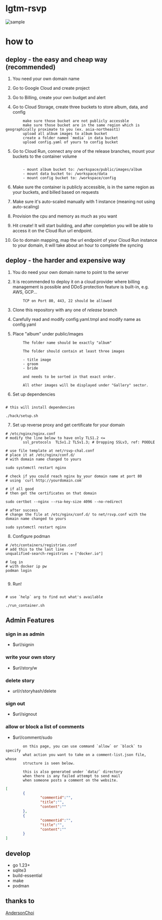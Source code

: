 # lgtm-rsvp

![sample](sample.gif)

# how to

## deploy - the easy and cheap way (recommended)

1. You need your own domain name

2. Go to Google Cloud and create project

3. Go to Billing, create your own budget and alert

4. Go to Cloud Storage, create three buckets to store album, data, and config

```shell
        make sure those bucket are not publicly accessble
        make sure those bucket are in the same region which is geographically proximate to you (ex. asia-northeast1)
        upload all album images to album bucket
        create a folder named `media` in data bucket
        upload config.yaml of yours to config bucket

```

5. Go to Cloud Run, connect any one of the release branches, mount your buckets to the container volume

```shell

        - mount album bucket to: /workspace/public/images/album
        - mount data bucket to: /workspace/data
        - mount config bucket to: /workspace/config

```

6. Make sure the container is publicly accessible, is in the same region as your buckets, and billed based on requests

7. Make sure it's auto-scaled manually with 1 instance (meaning not using auto-scaling)

8. Provision the cpu and memory as much as you want

9. Hit create! It will start building, and after completion you will be able to access it on the Cloud Run url endpoint.

10. Go to domain mapping, map the url endpoint of your Cloud Run instance to your domain, it will take about an hour to complete the syncing


## deploy - the harder and expensive way


1. You do need your own domain name to point to the server

2. It is recommended to deploy it on a cloud provider where billing management is possible and DDoS protection feature is built-in, e.g. AWS, GCP...

```shell
        TCP on Port 80, 443, 22 should be allowed
```

3. Clone this repository with any one of *release* branch

4. Carefully read and modify config.yaml.tmpl and modify name as config.yaml

5. Place "album" under public/images

```shell
        The folder name should be exactly "album"

        The folder should contain at least three images

        - title image
        - groom
        - bride

        and needs to be sorted in that exact order.

        All other images will be displayed under "Gallery" sector.

```

6. Set up dependencies

```shell

# this will install dependencies

./hack/setup.sh

```

7. Set up reverse proxy and get certificate for your domain

```shell
# /etc/nginx/nginx.conf
# modify the line below to have only TLS1.2 <=
        ssl_protocols  TLSv1.2 TLSv1.3; # Dropping SSLv3, ref: POODLE

# use file template at net/rsvp-chal.conf
# place it at /etc/nginx/conf.d/
# with domain name changed to yours

sudo systemctl restart nginx

# check if you could reach nginx by your domain name at port 80
# using `curl http://yourdomain.com`

# if all good
# then get the certificates on that domain

sudo certbot --nginx --rsa-key-size 4096 --no-redirect 

# after success
# change the file at /etc/nginx/conf.d/ to net/rsvp.conf with the domain name changed to yours

sudo systemctl restart nginx

```

8. Configure podman

```shell
# /etc/containers/registries.conf
# add this to the last line
unqualified-search-registries = ["docker.io"]

# log in
# with docker ip pw
podman login


```

9. Run!

```shell

# use `help` arg to find out what's available

./run_container.sh

```



## Admin Features

### sign in as admin

- $url/signin

### write your own story

- $url/story/w

### delete story

- $url/r/$storyhash/delete


### sign out

- $url/signout

### allow or block a list of comments

- $url/comment/sudo

```shell
        on this page, you can use command `allow` or `block` to specify
        what action you want to take on a comment-list.json file, whose
        structure is seen below.

        this is also generated under `data/` directory
        when there is any failed attempt to send mail
        when someone posts a comment on the website.
```

```json
[
        {
                "commentid":"",
                "title":"",
                "content":""
        },
        {
                "commentid":"",
                "title":"",
                "content":""
        }
]

```


## develop

- go 1.23+
- sqlite3
- build-essential
- make
- podman

## thanks to

[AndersonChoi](https://github.com/AndersonChoi/wedding-card)
